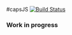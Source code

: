 #capsJS
[![Build Status](https://travis-ci.org/RainerAtSpirit/caps.png?branch=master)](https://travis-ci.org/RainerAtSpirit/caps)
### Work in progress